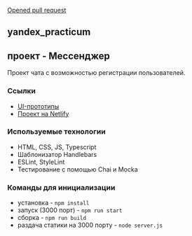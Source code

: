 [Opened pull request](https://github.com/stepanpr/middle.messenger.praktikum.yandex/pull/6)

## yandex_practicum

## проект - Мессенджер

Проект чата с возможностью регистрации пользователей.

<!-- ## 1 модуль / 2 спринт -->

### Ссылки

-   [UI-прототипы](https://www.figma.com/file/24EUnEHGEDNLdOcxg7ULwV/)
-   [Проект на Netlify](https://silver-meerkat-e9b2f5.netlify.app/)

### Используемые технологии

-   HTML, CSS, JS, Typescript
-   Шаблонизатор Handlebars
-   ESLint, StyleLint
- 	Тестирование с помощью Chai и Mocka


### Команды для инициализации

-   установка - `npm install`
-   запуск (3000 порт) - `npm run start`
-   сборка - `npm run build`
-   раздача статики на 3000 порту - `node server.js`
